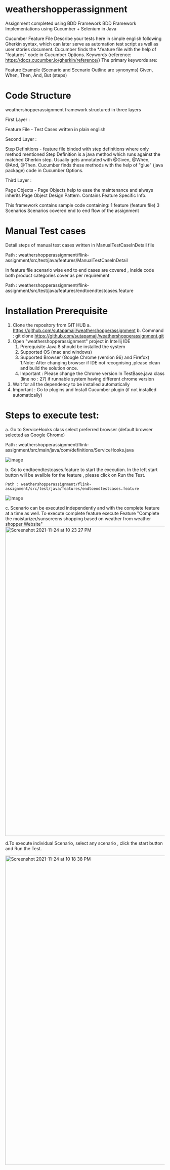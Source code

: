 # weathershopperassignment

Assignment completed using BDD Framework
BDD Framework Implementations using Cucumber + Selenium in Java

Cucumber Feature File
Describe your tests here in simple english following Gherkin syntax, which can later serve as automation test script as well as user stories document. Cucumber finds the *.feature file with the help of "features" code in Cucumber Options.
Keywords (reference: https://docs.cucumber.io/gherkin/reference/)
The primary keywords are:

Feature
Example (Scenario and Scenario Outline are synonyms)
Given, When, Then, And, But (steps)

# Code Structure

weathershopperassignment framework structured in three layers

First Layer :

Feature File - Test Cases written in plain english

Second Layer :

Step Definitions - feature file binded with step definitions where only method mentioned
Step Definition is a java method which runs against the matched Gherkin step. Usually gets annotated with @Given, @When, @And, @Then. Cucumber finds these methods with the help of "glue" (java package) code in Cucumber Options.

Third Layer :

Page Objects - Page Objects help to ease the maintenance and always inherits Page Object Design Pattern.
Contains Feature Specific Info.

This framework contains sample code containing:
1 feature (feature file)
3 Scenarios
Scenarios covered end to end flow of the assignment

# Manual Test cases

Detail steps of manual test cases written in ManualTestCaseInDetail file

Path : weathershopperassignment/flink-assignment/src/test/java/features/ManualTestCaseInDetail

In feature file scenario wise end to end cases are covered , inside code both product categories cover as per requirement

Path : weathershopperassignment/flink-assignment/src/test/java/features/endtoendtestcases.feature

# Installation Prerequisite

1. Clone the repository from GIT HUB
   a. https://github.com/sutapamaji/weathershopperassignment
   b. Command : git clone https://github.com/sutapamaji/weathershopperassignment.git
2. Open "weathershopperassignment" project in Intellij IDE
   1. Prerequisite Java 8 should be installed the system
   2. Supported OS (mac and windows)
   3. Supported Browser (Google Chrome (version 96) and Firefox)
      1.Note: After changing browser if IDE not recognising ,please clean and build the solution once.
   4. Important : Please change the Chrome version In TestBase.java class (line no : 27) if runnable system having different chrome version
3. Wait for all the dependency to be installed automatically
4. Important : Go to plugins and Install Cucumber plugin (if not installed automatically)


# Steps to execute test:
   a. Go to ServiceHooks class select preferred browser (default browser selected as Google Chrome)
   
   Path : weathershopperassignment/flink-assignment/src/main/java/com/definitions/ServiceHooks.java
   
   ![image](https://user-images.githubusercontent.com/72621415/143213860-b0d19abd-9832-4b9a-b2f7-39ea35128cee.png)

   b. Go to endtoendtestcases.feature to start the execution. In the left start button will be availble for the feature , please click on Run the Test.
    
    Path : weathershopperassignment/flink-assignment/src/test/java/features/endtoendtestcases.feature
    
   ![image](https://user-images.githubusercontent.com/72621415/143213928-1bb71a8a-3bec-49bc-96ea-2390ca73fd2c.png)

   c. Scenario can be executed independently and with the complete feature at a time as well.
      To execute complete feature execute Feature "Complete the moisturizer/sunscreens shopping based on weather from weather shopper Website"
    <img width="978" alt="Screenshot 2021-11-24 at 10 23 27 PM" src="https://user-images.githubusercontent.com/72621415/143281414-77c15f46-6194-4694-a691-f73f861b7ebf.png">

      
   d.To execute individual Scenario, select any scenario , click the start button and Run the Test.
   
   <img width="978" alt="Screenshot 2021-11-24 at 10 18 38 PM" src="https://user-images.githubusercontent.com/72621415/143280794-5f61f781-bb25-4ee7-b20f-df639390de51.png">

    

      


